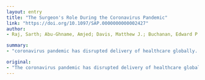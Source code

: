 ```yaml
---
layout: entry
title: "The Surgeon's Role During the Coronavirus Pandemic"
link: "https://doi.org/10.1097/SAP.0000000000002427"
author:
- Raj, Sarth; Abu-Ghname, Amjed; Davis, Matthew J.; Buchanan, Edward P.

summary:
- "coronavirus pandemic has disrupted delivery of healthcare globally. Surgeons in the community must respond accordingly and take precautions. To best preserve personal protective equipment and staffing resources, surgeons should assess their patient load and determine which planned surgeries can be safely delayed to a later date. The coronanavirus outbreak has forced healthcare providers at all levels to adjust their methods of care. Surgery must also find opportunities to better educate patients moving forward."

original:
- "The coronavirus pandemic has disrupted delivery of healthcare globally, forcing healthcare providers at all levels to adjust their methods of care. Surgeons in the community must respond accordingly and not only take necessary precautions during patient management, but also find opportunities to better educate patients moving forward. Additionally, to best preserve personal protective equipment and staffing resources, surgeons should thoroughly assess their patient load and determine which planned surgeries can be safely delayed to a later date. While not necessarily on the front lines of the pandemic response, surgeons have a vital role in maintaining the public health in the time of crisis."
---
```


